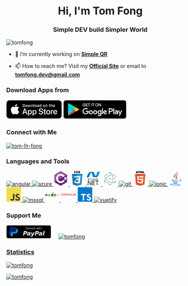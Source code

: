 <h1 align="center">Hi, I'm Tom Fong</h1>
<h3 align="center">Simple DEV build Simpler World</h3>

<p align="left"> <img src="https://komarev.com/ghpvc/?username=tomfong&label=Profile%20views&color=0e75b6&style=flat" alt="tomfong" /> </p>

- 🔭 I’m currently working on [**Simple QR**](https://github.com/tomfong/simple-qr)

- 📫 How to reach me? Visit my [**Official Site**](https://tomfong.github.io/) or email to **tomfong.dev@gmail.com**

<h3 align="left">Download Apps from</h3>
<p align="left">
<a href="https://apps.apple.com/us/developer/lam-hang-fong/id1621121555" target="blank"><img src="appstore-badge.png" height="50"></a>
<a href="https://play.google.com/store/apps/dev?id=7271828593012906629" target="blank"><img src="google-play-badge.png" height="50"></a>
</p>

<h3 align="left">Connect with Me</h3>
<p align="left">
<a href="https://linkedin.com/in/tom-lh-fong" target="blank"><img align="center" src="https://raw.githubusercontent.com/rahuldkjain/github-profile-readme-generator/master/src/images/icons/Social/linked-in-alt.svg" alt="tom-lh-fong" height="30" width="40" /></a>
</p>

<h3 align="left">Languages and Tools</h3>
<p align="left"> <a href="https://angular.io" target="_blank" rel="noreferrer"> <img src="https://angular.io/assets/images/logos/angular/angular.svg" alt="angular" width="40" height="40"/> </a> <a href="https://azure.microsoft.com/en-in/" target="_blank" rel="noreferrer"> <img src="https://www.vectorlogo.zone/logos/microsoft_azure/microsoft_azure-icon.svg" alt="azure" width="40" height="40"/> </a> <a href="https://www.w3schools.com/cs/" target="_blank" rel="noreferrer"> <img src="https://raw.githubusercontent.com/devicons/devicon/master/icons/csharp/csharp-original.svg" alt="csharp" width="40" height="40"/> </a> <a href="https://www.w3schools.com/css/" target="_blank" rel="noreferrer"> <img src="https://raw.githubusercontent.com/devicons/devicon/master/icons/css3/css3-original-wordmark.svg" alt="css3" width="40" height="40"/> </a> <a href="https://dotnet.microsoft.com/" target="_blank" rel="noreferrer"> <img src="https://raw.githubusercontent.com/devicons/devicon/master/icons/dot-net/dot-net-original-wordmark.svg" alt="dotnet" width="40" height="40"/> </a> <a href="https://www.electronjs.org" target="_blank" rel="noreferrer"> <img src="https://raw.githubusercontent.com/devicons/devicon/master/icons/electron/electron-original.svg" alt="electron" width="40" height="40"/> </a> <a href="https://git-scm.com/" target="_blank" rel="noreferrer"> <img src="https://www.vectorlogo.zone/logos/git-scm/git-scm-icon.svg" alt="git" width="40" height="40"/> </a> <a href="https://www.w3.org/html/" target="_blank" rel="noreferrer"> <img src="https://raw.githubusercontent.com/devicons/devicon/master/icons/html5/html5-original-wordmark.svg" alt="html5" width="40" height="40"/> </a> <a href="https://ionicframework.com" target="_blank" rel="noreferrer"> <img src="https://upload.wikimedia.org/wikipedia/commons/d/d1/Ionic_Logo.svg" alt="ionic" width="40" height="40"/> </a> <a href="https://www.java.com" target="_blank" rel="noreferrer"> <img src="https://raw.githubusercontent.com/devicons/devicon/master/icons/java/java-original.svg" alt="java" width="40" height="40"/> </a> <a href="https://developer.mozilla.org/en-US/docs/Web/JavaScript" target="_blank" rel="noreferrer"> <img src="https://raw.githubusercontent.com/devicons/devicon/master/icons/javascript/javascript-original.svg" alt="javascript" width="40" height="40"/> </a> <a href="https://www.microsoft.com/en-us/sql-server" target="_blank" rel="noreferrer"> <img src="https://www.svgrepo.com/show/303229/microsoft-sql-server-logo.svg" alt="mssql" width="40" height="40"/> </a> <a href="https://nodejs.org" target="_blank" rel="noreferrer"> <img src="https://raw.githubusercontent.com/devicons/devicon/master/icons/nodejs/nodejs-original-wordmark.svg" alt="nodejs" width="40" height="40"/> </a> <a href="https://www.oracle.com/" target="_blank" rel="noreferrer"> <img src="https://raw.githubusercontent.com/devicons/devicon/master/icons/oracle/oracle-original.svg" alt="oracle" width="40" height="40"/> </a> <a href="https://www.typescriptlang.org/" target="_blank" rel="noreferrer"> <img src="https://raw.githubusercontent.com/devicons/devicon/master/icons/typescript/typescript-original.svg" alt="typescript" width="40" height="40"/> </a> <a href="https://vuetifyjs.com/en/" target="_blank" rel="noreferrer"> <img src="https://bestofjs.org/logos/vuetify.svg" alt="vuetify" width="40" height="40"/> </a> </p>

<h3 align="left">Support Me</h3>
<div align="left">
<a href="https://linktr.ee/tomfonghk"> <img src="Paypal.png" width="120" alt="tomfong"/></a>
<span>&nbsp;&nbsp;&nbsp;</span>
<a href="https://www.buymeacoffee.com/tomfong"><img src="https://cdn.buymeacoffee.com/buttons/v2/default-yellow.png" height="50" width="210" alt="tomfong" /></p>
</div>

<h3 align="left">Statistics</h3>

<p><img src="https://github-readme-stats.vercel.app/api/top-langs?username=tomfong&show_icons=true&locale=en&layout=compact" alt="tomfong" /></p>

<p><img src="https://github-readme-stats.vercel.app/api?username=tomfong&show_icons=true&locale=en" alt="tomfong" /></p>
